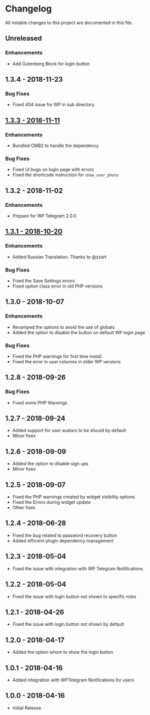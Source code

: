 # Changelog
All notable changes to this project are documented in this file.

## Unreleased
### Enhancements
* Add Gutenberg Block for login button

## 1.3.4 - 2018-11-23

### Bug Fixes

* Fixed 404 issue for WP in sub directory

## [1.3.3 - 2018-11-11](https://github.com/manzoorwanijk/wptelegram-login/releases/tag/1.3.3)

### Enhancements

* Bundled CMB2 to handle the dependency

### Bug Fixes

* Fixed UI bugs on login page with errors
* Fixed the shortcode instruction for `show_user_photo`

## 1.3.2 - 2018-11-02

### Enhancements

* Prepare for WP Telegram 2.0.0

## [1.3.1 - 2018-10-20](https://github.com/manzoorwanijk/wptelegram-login/releases/tag/v1.3.1)

### Enhancements

* Added Russian Translation. Thanks to @zzart

### Bug Fixes

* Fixed the Save Settings errors
* Fixed option class error in old PHP versions

## 1.3.0 - 2018-10-07

### Enhancements

* Revamped the options to avoid the use of globals
* Added the option to disable the button on default WP login page

### Bug Fixes

* Fixed the PHP warnings for first time install
* Fixed the error in user columns in older WP versions

## 1.2.8 - 2018-09-26

### Bug Fixes

* Fixed some PHP Warnings

## 1.2.7 - 2018-09-24

* Added support for user avatars to be should by default
* Minor fixes

## 1.2.6 - 2018-09-09

* Added the option to disable sign ups
* Minor fixes

## 1.2.5 - 2018-09-07

* Fixed the PHP warnings created by widget visibility options
* Fixed the Errors during widget update
* Other fixes

## 1.2.4 - 2018-06-28

* Fixed the bug related to password recovery button
* Added efficient plugin dependency management

## 1.2.3 - 2018-05-04

* Fixed the issue with integration with WP Telegram Notifications

## 1.2.2 - 2018-05-04

* Fixed the issue with login button not shown to specific roles

## 1.2.1 - 2018-04-26

* Fixed the issue with login button not shown by default

## 1.2.0 - 2018-04-17

* Added the option whom to show the login button

## 1.0.1 - 2018-04-16

* Added integration with WPTelegram Notifications for users

## 1.0.0 - 2018-04-16

* Initial Release.